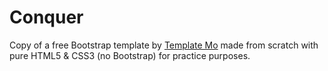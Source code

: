 # Conquer

Copy of a free Bootstrap template by [Template Mo](https://templatemo.com/) made from scratch with pure HTML5 & CSS3 (no Bootstrap) for practice purposes.